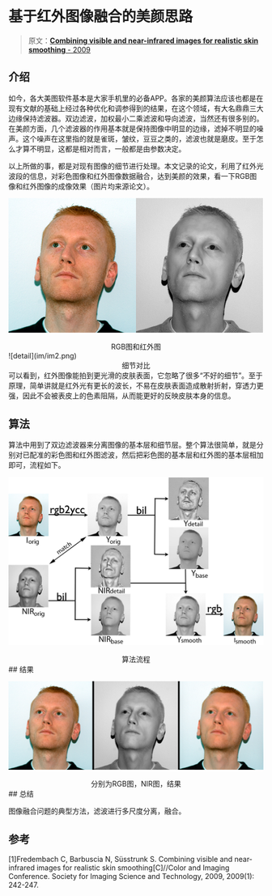 # 基于红外图像融合的美颜思路

> 原文：[**Combining visible and near-infrared images for realistic skin smoothing** - 2009](https://ivrlwww.epfl.ch/alumni/fredemba/papers/FS_CIC09.pdf)

## 介绍

如今，各大美图软件基本是大家手机里的必备APP。各家的美颜算法应该也都是在现有文献的基础上经过各种优化和调参得到的结果，在这个领域，有大名鼎鼎三大边缘保持滤波器。双边滤波，加权最小二乘滤波和导向滤波，当然还有很多别的。在美颜方面，几个滤波器的作用基本就是保持图像中明显的边缘，滤掉不明显的噪声。这个噪声在这里指的就是雀斑，皱纹，豆豆之类的，滤波也就是磨皮。至于怎么才算不明显，这都是相对而言，一般都是由参数决定。

以上所做的事，都是对现有图像的细节进行处理。本文记录的论文，利用了红外光波段的信息，对彩色图像和红外图像数据融合，达到美颜的效果，看一下RGB图像和红外图像的成像效果（图片均来源论文）。

![origin](im/im1.png)

<center>RGB图和红外图</center>
![detail](im/im2.png)

<center>细节对比</center>
可以看到，红外图像能拍到更光滑的皮肤表面，它忽略了很多“不好的细节”。至于原理，简单讲就是红外光有更长的波长，不易在皮肤表面造成散射折射，穿透力更强，因此不会被表皮上的色素阻隔，从而能更好的反映皮肤本身的信息。

## 算法

算法中用到了双边滤波器来分离图像的基本层和细节层。整个算法很简单，就是分别对已配准的彩色图和红外图滤波，然后把彩色图的基本层和红外图的基本层相加即可，流程如下。

![pipeline](im/im3.png)

<center>算法流程</center>
## 结果

![result](im/res.png)

<center>分别为RGB图，NIR图，结果</center>
## 总结

图像融合问题的典型方法，滤波进行多尺度分离，融合。

## 参考

[1]Fredembach C, Barbuscia N, Süsstrunk S. Combining visible and near-infrared images for realistic skin smoothing[C]//Color and Imaging Conference. Society for Imaging Science and Technology, 2009, 2009(1): 242-247.

